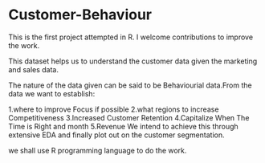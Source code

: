 # Customer-Behaviour
This is the first project attempted in R. I welcome contributions to improve the work.

This dataset helps us to understand the customer data given the marketing and sales data.

The nature of the data given can be said to be Behaviourial data.From the data we want to establish:

1.where to improve Focus if possible
2.what regions to increase Competitiveness
3.Increased Customer Retention
4.Capitalize When The Time is Right and month
5.Revenue
We intend to achieve this through extensive EDA and finally plot out on the customer segmentation.

we shall use R programming language to do the work.
